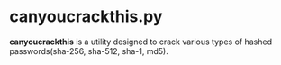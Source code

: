 # canyoucrackthis.py

**canyoucrackthis** is a utility designed to crack various types of hashed passwords(sha-256, sha-512, sha-1, md5).
